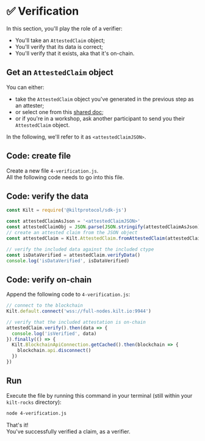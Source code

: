 # ✅ Verification

In this section, you'll play the role of a <span class="label-role verifier">verifier</span>: 
* You'll take an `AttestedClaim` object;
* You'll verify that its data is correct;
* You'll verify that it exists, aka that it's on-chain.

## Get an `AttestedClaim` object
 
You can either:
* take the `AttestedClaim` object you've generated in the previous step as an <span class="label-role attester">attester</span>;
* or select one from this [shared doc](https://hackmd.io/c6OBNgWWR8yWJhMj7WICUA?edit);
* or if you're in a workshop, ask another participant to send you their `AttestedClaim` object.  

In the following, we'll refer to it as `<attestedClaimJSON>`.

## Code: create file
Create a new file `4-verification.js`.  
All the following code needs to go into this file.

## Code: verify the data

```javascript
const Kilt = require('@kiltprotocol/sdk-js')

const attestedClaimAsJson = '<attestedClaimJSON>'
const attestedClaimObj = JSON.parse(JSON.stringify(attestedClaimAsJson));
// create an attested claim from the JSON object
const attestedClaim = Kilt.AttestedClaim.fromAttestedClaim(attestedClaimObj);

// verify the included data against the included ctype
const isDataVerified = attestedClaim.verifyData()
console.log('isDataVerified', isDataVerified)
```

## Code: verify on-chain 

Append the following code to `4-verification.js`:  

```javascript 
// connect to the blockchain
Kilt.default.connect('wss://full-nodes.kilt.io:9944')

// verify that the included attestation is on-chain
attestedClaim.verify().then(data => {
  console.log('isVerified', data)
}).finally(() => {
  Kilt.BlockchainApiConnection.getCached().then(blockchain => {
    blockchain.api.disconnect()
  })
})
```

## Run
Execute the file by running this command in your terminal (still within your `kilt-rocks` directory):

```bash
node 4-verification.js
```  

That's it!   
You've successfully verified a claim, as a <span class="label-role verifier">verifier</span>.
